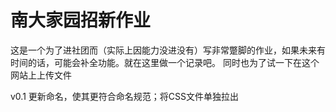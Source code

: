 # 南大家园招新作业
这是一个为了进社团而（实际上因能力没进没有）写非常蹩脚的作业，如果未来有时间的话，可能会补全功能。就在这里做一个记录吧。
同时也为了试一下在这个网站上上传文件

v0.1 更新命名，使其更符合命名规范；将CSS文件单独拉出
